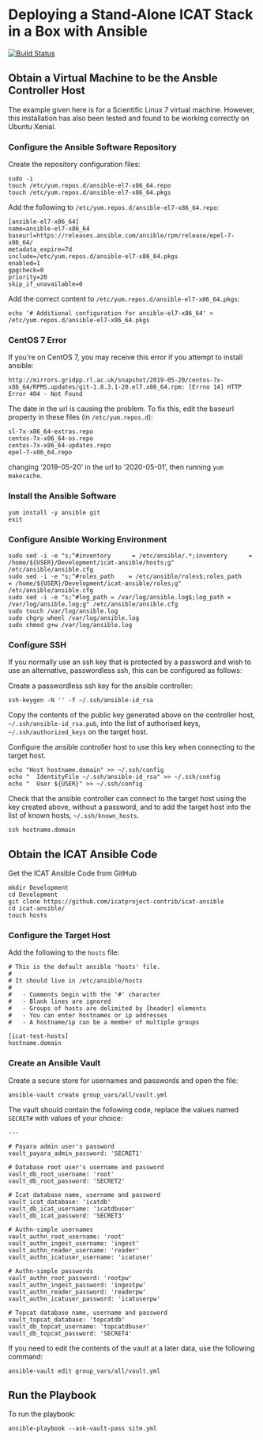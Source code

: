 # Deploying a Stand-Alone ICAT Stack in a Box with Ansible

[![Build Status](https://github.com/icatproject-contrib/icat-ansible/workflows/CI/badge.svg?branch=master)](https://github.com/icatproject-contrib/icat-ansible/actions?query=workflow%3A%22CI%22)

## Obtain a Virtual Machine to be the Ansble Controller Host

The example given here is for a Scientific Linux 7 virtual machine. However, this installation has also been tested and found to be working correctly on Ubuntu Xenial.

### Configure the Ansible Software Repository

Create the repository configuration files:

```Shell
sudo -i
touch /etc/yum.repos.d/ansible-el7-x86_64.repo
touch /etc/yum.repos.d/ansible-el7-x86_64.pkgs
```

Add the following to `/etc/yum.repos.d/ansible-el7-x86_64.repo`:

```
[ansible-el7-x86_64]
name=ansible-el7-x86_64
baseurl=https://releases.ansible.com/ansible/rpm/release/epel-7-x86_64/
metadata_expire=7d
include=/etc/yum.repos.d/ansible-el7-x86_64.pkgs
enabled=1
gpgcheck=0
priority=20
skip_if_unavailable=0
```

Add the correct content to `/etc/yum.repos.d/ansible-el7-x86_64.pkgs`:

```Shell
echo '# Additional configuration for ansible-el7-x86_64' > /etc/yum.repos.d/ansible-el7-x86_64.pkgs
```

### CentOS 7 Error
If you're on CentOS 7, you may receive this error if you attempt to install ansible:

``` http://mirrors.gridpp.rl.ac.uk/snapshot/2019-05-20/centos-7x-x86_64/RPMS.updates/git-1.8.3.1-20.el7.x86_64.rpm: [Errno 14] HTTP Error 404 - Not Found ```

The date in the url is causing the problem. To fix this, edit the baseurl property in these files (in `/etc/yum.repos.d`):

```
sl-7x-x86_64-extras.repo
centos-7x-x86_64-os.repo
centos-7x-x86_64-updates.repo
epel-7-x86_64.repo
```

changing ‘2019-05-20’ in the url to ‘2020-05-01’, then running `yum makecache`.


### Install the Ansible Software

```Shell
yum install -y ansible git
exit
```

### Configure Ansible Working Environment

```Shell
sudo sed -i -e "s;^#inventory      = /etc/ansible/.*;inventory      = /home/${USER}/Development/icat-ansible/hosts;g" /etc/ansible/ansible.cfg
sudo sed -i -e "s;^#roles_path    = /etc/ansible/roles$;roles_path    = /home/${USER}/Development/icat-ansible/roles;g" /etc/ansible/ansible.cfg
sudo sed -i -e "s;^#log_path = /var/log/ansible.log$;log_path = /var/log/ansible.log;g" /etc/ansible/ansible.cfg
sudo touch /var/log/ansible.log
sudo chgrp wheel /var/log/ansible.log
sudo chmod g+w /var/log/ansible.log
```

### Configure SSH

If you normally use an ssh key that is protected by a password and wish to use an alternative, passwordless ssh, this can be configured as follows:

Create a passwordless ssh key for the ansible controller:

```Shell
ssh-keygen -N '' -f ~/.ssh/ansible-id_rsa
```

Copy the contents of the public key generated above on the controller host, `~/.ssh/ansible-id_rsa.pub`, into the list of authorised keys, `~/.ssh/authorized_keys` on the target host.

Configure the ansible controller host to use this key when connecting to the target host.

```Shell
echo "Host hostname.domain" >> ~/.ssh/config
echo "  IdentityFile ~/.ssh/ansible-id_rsa" >> ~/.ssh/config
echo "  User ${USER}" >> ~/.ssh/config
```

Check that the ansible controller can connect to the target host using the key created above, without a password, and to add the target host into the list of known hosts, `~/.ssh/known_hosts`.

```Shell
ssh hostname.domain
```

## Obtain the ICAT Ansible Code

Get the ICAT Ansible Code from GitHub

```Shell
mkdir Development
cd Development
git clone https://github.com/icatproject-contrib/icat-ansible
cd icat-ansible/
touch hosts
```

### Configure the Target Host

Add the following to the `hosts` file:

```
# This is the default ansible 'hosts' file.
#
# It should live in /etc/ansible/hosts
#
#   - Comments begin with the '#' character
#   - Blank lines are ignored
#   - Groups of hosts are delimited by [header] elements
#   - You can enter hostnames or ip addresses
#   - A hostname/ip can be a member of multiple groups

[icat-test-hosts]
hostname.domain
```

### Create an Ansible Vault

Create a secure store for usernames and passwords and open the file:

```Shell
ansible-vault create group_vars/all/vault.yml
```

The vault should contain the following code, replace the values named `SECRET#` with values of your choice:

```
---

# Payara admin user's password
vault_payara_admin_password: 'SECRET1'

# Database root user's username and password
vault_db_root_username: 'root'
vault_db_root_password: 'SECRET2'

# Icat database name, username and password
vault_icat_database: 'icatdb'
vault_db_icat_username: 'icatdbuser'
vault_db_icat_password: 'SECRET3'

# Authn-simple usernames
vault_authn_root_username: 'root'
vault_authn_ingest_username: 'ingest'
vault_authn_reader_username: 'reader'
vault_authn_icatuser_username: 'icatuser'

# Authn-simple passwords
vault_authn_root_password: 'rootpw'
vault_authn_ingest_password: 'ingestpw'
vault_authn_reader_password: 'readerpw'
vault_authn_icatuser_password: 'icatuserpw'

# Topcat database name, username and password
vault_topcat_database: 'topcatdb'
vault_db_topcat_username: 'topcatdbuser'
vault_db_topcat_password: 'SECRET4'
```

If you need to edit the contents of the vault at a later data, use the following command:

```Shell
ansible-vault edit group_vars/all/vault.yml
```

## Run the Playbook

To run the playbook:

```Shell
ansible-playbook --ask-vault-pass site.yml
```
